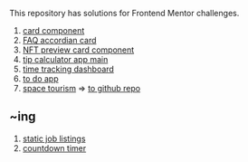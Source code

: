 This repository has solutions for Frontend Mentor challenges.

1. [card component](https://ssj24.github.io/frontendMentor_sujee/card-component)
2. [FAQ accordian card](https://ssj24.github.io/frontendMentor_sujee/faq-accordion-card-main)
3. [NFT preview card component](https://ssj24.github.io/frontendMentor_sujee/nft-preview-card-component-main)
4. [tip calculator app main](https://ssj24.github.io/frontendMentor_sujee/tip-calculator-app-main)
5. [time tracking dashboard](https://ssj24.github.io/frontendMentor_sujee/time-tracking-dashboard-main)
6. [to do app](https://ssj24.github.io/frontendMentor_sujee/todo-app-main/)
7. [space tourism](https://ssj24.github.io/space-tourism-spa/)
   => [to github repo](https://github.com/ssj24/space-tourism-spa)



## ~ing

1. [static job listings](https://ssj24.github.io/frontendMentor_sujee/static-job-listings-master/)
2. [countdown timer](https://ssj24.github.io/frontendMentor_sujee/launch-countdown-timer-main/)

